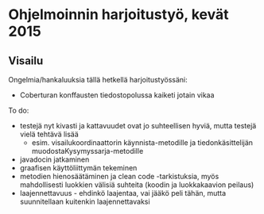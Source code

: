 # Ohjelmoinnin harjoitustyö, kevät 2015

## Visailu

Ongelmia/hankaluuksia tällä hetkellä harjoitustyössäni:
- Coberturan konffausten tiedostopolussa kaiketi jotain vikaa

To do:
- testejä nyt kivasti ja kattavuudet ovat jo suhteellisen hyviä, mutta testejä vielä tehtävä lisää
  - esim. visailukoordinaattorin käynnista-metodille ja tiedonkäsittelijän muodostaKysymyssarja-metodille
- javadocin jatkaminen
- graafisen käyttöliittymän tekeminen
- metodien hienosäätäminen ja clean code -tarkistuksia, myös mahdollisesti luokkien välisiä suhteita (koodin ja luokkakaavion peilaus)
- laajennettavuus - ehdinkö laajentaa, vai jääkö peli tähän, mutta suunnitellaan kuitenkin laajennettavaksi


